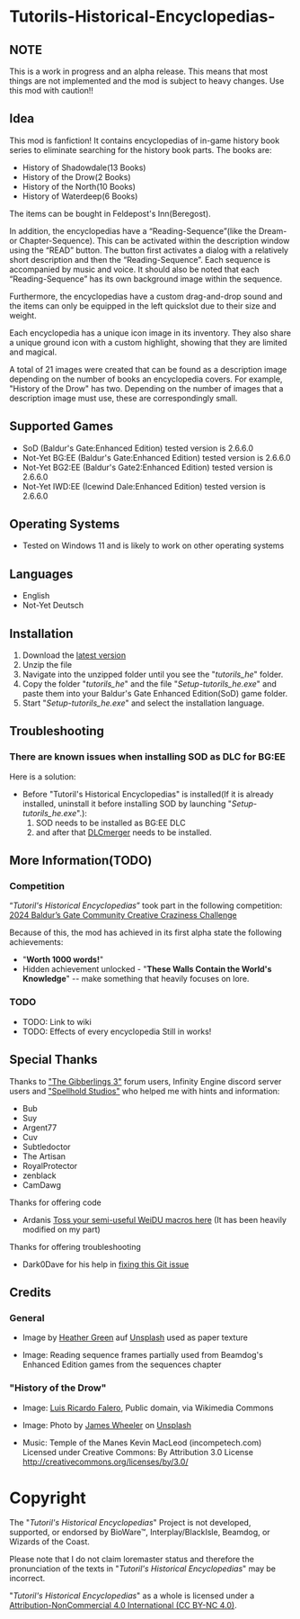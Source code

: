 # Tutorils-Historical-Encyclopedias-
## NOTE 
This is a work in progress and an alpha release. This means that most things are not implemented and the mod is subject to heavy changes. Use this mod with caution!!


## Idea
This mod is fanfiction!
It contains encyclopedias of in-game history book series to eliminate searching for the history book parts.
The books are:
* History of Shadowdale(13 Books)
* History of the Drow(2 Books)
* History of the North(10 Books)
* History of Waterdeep(6 Books)

The items can be bought in Feldepost's Inn(Beregost).

In addition, the encyclopedias have a “Reading-Sequence”(like the Dream- or Chapter-Sequence). This can be activated within the description window using the “READ” button.
The button first activates a dialog with a relatively short description and then the “Reading-Sequence”.
Each sequence is accompanied by music and voice. It should also be noted that each “Reading-Sequence” has its own background image within the sequence.

Furthermore, the encyclopedias have a custom drag-and-drop sound and the items can only be equipped in the left quickslot due to their size and weight.

Each encyclopedia has a unique icon image in its inventory.
They also share a unique ground icon with a custom highlight, showing that they are limited and magical.

A total of 21 images were created that can be found as a description image depending on the number of books an encyclopedia covers. For example, "History of the Drow" has two. Depending on the number of images that a description image must use, these are correspondingly small.

## Supported Games
* SoD (Baldur's Gate:Enhanced Edition) tested version is 2.6.6.0
* Not-Yet BG:EE (Baldur's Gate:Enhanced Edition) tested version is 2.6.6.0
* Not-Yet BG2:EE (Baldur's Gate2:Enhanced Edition) tested version is 2.6.6.0
* Not-Yet IWD:EE (Icewind Dale:Enhanced Edition) tested version is 2.6.6.0

## Operating Systems
* Tested on Windows 11 and is likely to work on other operating systems

## Languages
* English
* Not-Yet Deutsch

## Installation
1. Download the [latest version](https://github.com/Incrementis/Tutorils-Historical-Encyclopedias-/releases)
2. Unzip the file
3. Navigate into the unzipped folder until you see the "*tutorils_he*" folder.
4. Copy the folder "*tutorils_he*" and the file "*Setup-tutorils_he.exe*" and paste them into your Baldur's Gate Enhanced Edition(SoD) game folder.
5. Start "*Setup-tutorils_he.exe*" and select the installation language.

## Troubleshooting
### There are known issues when installing SOD as DLC for BG:EE
Here is a solution:

* Before "Tutoril's Historical Encyclopedias" is installed(If it is already installed, uninstall it before installing SOD by launching "*Setup-tutorils_he.exe*".):
	1. SOD needs to be installed as BG:EE DLC 
	2. and after that [DLCmerger](https://github.com/Argent77/A7-DlcMerger/releases) needs to be installed.

## More Information(TODO)
### Competition
“*Tutoril's Historical Encyclopedias*” took part in the following competition:
[2024 Baldur’s Gate Community Creative Craziness Challenge](https://www.gibberlings3.net/forums/topic/38732-2024-baldur%E2%80%99s-gate-community-creative-craziness-challenge/#comment-342226)

Because of this, the mod has achieved in its first alpha state the following achievements:

* "**Worth 1000 words!**"
*  Hidden achievement unlocked - "**These Walls Contain the World's Knowledge**" -- make something that heavily focuses on lore.
### TODO
* TODO: Link to wiki
* TODO: Effects of every encyclopedia
Still in works!

## Special Thanks
Thanks to ["The Gibberlings 3"](https://www.gibberlings3.net/forums/) forum users, Infinity Engine discord server users and ["Spellhold Studios"](http://www.shsforums.net/) who helped me with hints and information:

* Bub
* Suy
* Argent77
* Cuv
* Subtledoctor
* The Artisan
* RoyalProtector
* zenblack
* CamDawg

Thanks for offering code
* Ardanis [Toss your semi-useful WeiDU macros here](https://www.gibberlings3.net/forums/topic/28835-toss-your-semi-useful-weidu-macros-here/?do=findComment&comment=254219) (It has been heavily modified on my part)

Thanks for offering troubleshooting
* Dark0Dave for his help in [fixing this Git issue](https://github.com/Incrementis/Tutorils-Historical-Encyclopedias-/issues/19#issuecomment-2521566664)

## Credits
### General
* Image by <a href="https://unsplash.com/de/@heathergreengreen?utm_content=creditCopyText&utm_medium=referral&utm_source=unsplash">Heather Green</a> auf <a href="https://unsplash.com/de/fotos/ein-altes-stuck-papier-mit-abgerissenen-kanten-sJAhA7oAkeY?utm_content=creditCopyText&utm_medium=referral&utm_source=unsplash">Unsplash</a> used as paper texture

* Image: Reading sequence frames partially used from Beamdog's Enhanced Edition games from the sequences chapter

### "History of the Drow"
* Image: <a href="https://commons.wikimedia.org/wiki/File:Falero_Luis_Ricardo_Lily_Fairy_1888.jpg">Luis Ricardo Falero</a>, Public domain, via Wikimedia Commons

* Image: Photo by <a href="https://unsplash.com/de/@souvenirpixels?utm_content=creditCopyText&utm_medium=referral&utm_source=unsplash">James Wheeler</a> on <a href="https://unsplash.com/de/fotos/graues-holz-auf-grunen-ruinen-9zXMb-E8pI0?utm_content=creditCopyText&utm_medium=referral&utm_source=unsplash">Unsplash</a>

* Music: Temple of the Manes Kevin MacLeod (incompetech.com)
Licensed under Creative Commons: By Attribution 3.0 License
http://creativecommons.org/licenses/by/3.0/

# Copyright
The "*Tutoril's Historical Encyclopedias*" Project is not developed, supported, or endorsed by BioWare™, Interplay/BlackIsle, Beamdog, or Wizards of the Coast.

Please note that I do not claim loremaster status and therefore the pronunciation of the texts in "*Tutoril's Historical Encyclopedias*" may be incorrect.

"*Tutoril's Historical Encyclopedias*" as a whole is licensed under a [Attribution-NonCommercial 4.0 International (CC BY-NC 4.0)](https://creativecommons.org/licenses/by-nc/4.0/).
